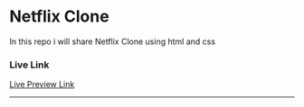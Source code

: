 # Netflix Clone
In this repo i will share Netflix Clone using html and css

### Live Link
[Live Preview Link](https://netflix-clone-rnci9aq1p-salik-serajs-projects.vercel.app/)

---  


